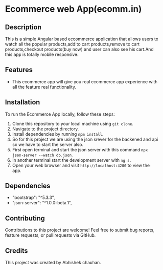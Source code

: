 # Ecommerce web App(ecomm.in)

## Description
This is a simple Angular based eccommerce application that allows users to watch all the popular products,add to cart products,remove to cart products,checkout products(buy now) and user can also see his cart.And this app is totally mobile responsive.

## Features
- This ecommerce app will give you real ecommerce app experience with all the feature real functionality.

## Installation
To run the Ecommerce App locally, follow these steps:
1. Clone this repository to your local machine using `git clone`.
2. Navigate to the project directory.
3. Install dependencies by running `npm install`.
4. So for this project we are using the json srever for the backened and api so we have to start the server also. 
5. First open terminal and start the json server with this command `npx json-server --watch db.json`.
6. In another terminal start the development server with `ng s`.
7. Open your web browser and visit `http://localhost:4200` to view the app.

## Dependencies
- "bootstrap": "^5.3.3",
- "json-server": "^1.0.0-beta.1",

## Contributing
Contributions to this project are welcome! Feel free to submit bug reports, feature requests, or pull requests via GitHub.

## Credits
This project was created by Abhishek chauhan.
